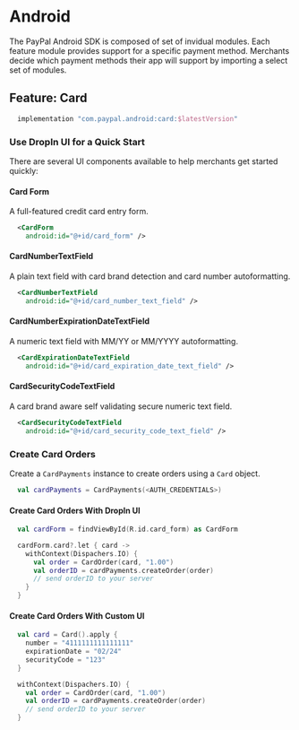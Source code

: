 # Android

The PayPal Android SDK is composed of set of invidual modules. Each feature module provides support for a specific payment method. Merchants decide which payment methods their app will support by importing a select set of modules.

## Feature: Card

```gradle
  implementation "com.paypal.android:card:$latestVersion"
```

### Use DropIn UI for a Quick Start

There are several UI components available to help merchants get started quickly:

#### Card Form

A full-featured credit card entry form.

```xml
  <CardForm
    android:id="@+id/card_form" />
```

#### CardNumberTextField

A plain text field with card brand detection and card number autoformatting.

```xml
  <CardNumberTextField
    android:id="@+id/card_number_text_field" />
```

#### CardNumberExpirationDateTextField

A numeric text field with MM/YY or MM/YYYY autoformatting. 

```xml
  <CardExpirationDateTextField
    android:id="@+id/card_expiration_date_text_field" />
```

#### CardSecurityCodeTextField

A card brand aware self validating secure numeric text field.

```xml
  <CardSecurityCodeTextField
    android:id="@+id/card_security_code_text_field" />
```

### Create Card Orders

Create a `CardPayments` instance to create orders using a `Card` object.

```kotlin
  val cardPayments = CardPayments(<AUTH_CREDENTIALS>)
```

#### Create Card Orders With DropIn UI

```kotlin
  val cardForm = findViewById(R.id.card_form) as CardForm

  cardForm.card?.let { card ->
    withContext(Dispachers.IO) {
      val order = CardOrder(card, "1.00")
      val orderID = cardPayments.createOrder(order)
      // send orderID to your server
    }
  }
```

#### Create Card Orders With Custom UI

```kotlin
  val card = Card().apply {
    number = "4111111111111111"
    expirationDate = "02/24"
    securityCode = "123"
  }

  withContext(Dispachers.IO) {
    val order = CardOrder(card, "1.00")
    val orderID = cardPayments.createOrder(order)
    // send orderID to your server
  }
```
